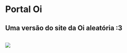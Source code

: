 # Portal Oi

## Uma versão do site da Oi aleatória :3
<br>
<img src="https://cdn.discordapp.com/emojis/922900689372459038.png?size=2048">